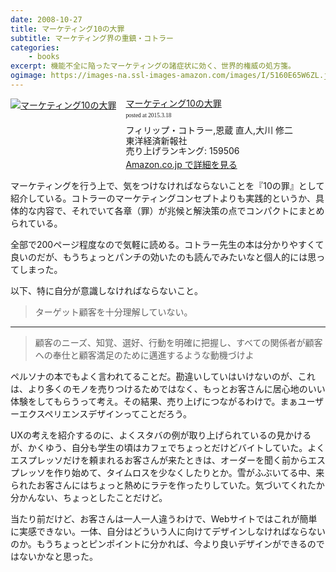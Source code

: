 ```yaml
---
date: 2008-10-27
title: マーケティング10の大罪
subtitle: マーケティング界の重鎮・コトラー
categories: 
    - books
excerpt: 機能不全に陥ったマーケティングの諸症状に効く、世界的権威の処方箋。
ogimage: https://images-na.ssl-images-amazon.com/images/I/5160E65W6ZL.jpg
---
```


<div class="azlink-box"><div class="azlink-image" style="float:left"><a href="http://www.amazon.co.jp/exec/obidos/ASIN/4492555293/warikiru-22/" name="azlinklink" target="_blank"><img src="https://images-na.ssl-images-amazon.com/images/I/5160E65W6ZL._SL160_.jpg" alt="マーケティング10の大罪" style="border:none" /></a></div><div class="azlink-info" style="float:left;margin-left:15px;line-height:120%"><div class="azlink-name" style="margin-bottom:10px;line-height:120%"><a href="http://www.amazon.co.jp/exec/obidos/ASIN/4492555293/warikiru-22/" name="azlinklink" target="_blank">マーケティング10の大罪</a><div class="azlink-powered-date" style="font-size:7pt;margin-top:5px;font-family:verdana;line-height:120%">posted at 2015.3.18</div></div><div class="azlink-detail">フィリップ・コトラー,恩蔵 直人,大川 修二<br />東洋経済新報社<br />売り上げランキング: 159506<br /></div><div class="azlink-link" style="margin-top:5px"><a href="http://www.amazon.co.jp/exec/obidos/ASIN/4492555293/warikiru-22/" target="_blank">Amazon.co.jp で詳細を見る</a></div></div><div class="azlink-footer" style="clear:left"></div></div>

マーケティングを行う上で、気をつけなければならないことを『10の罪』として紹介している。コトラーのマーケティングコンセプトよりも実践的というか、具体的な内容で、それでいて各章（罪）が兆候と解決策の点でコンパクトにまとめられている。

全部で200ページ程度なので気軽に読める。コトラー先生の本は分かりやすくて良いのだが、もうちょっとパンチの効いたのも読んでみたいなと個人的には思ってしまった。

以下、特に自分が意識しなければならないこと。

> ターゲット顧客を十分理解していない。

***

> 顧客のニーズ、知覚、選好、行動を明確に把握し、すべての関係者が顧客への奉仕と顧客満足のために邁進するような動機づけよ


ペルソナの本でもよく言われてることだ。勘違いしていはいけないのが、これは、より多くのモノを売りつけるためではなく、もっとお客さんに居心地のいい体験をしてもらうって考え。その結果、売り上げにつながるわけで。まぁユーザーエクスペリエンスデザインってことだろう。

UXの考えを紹介するのに、よくスタバの例が取り上げられているの見かけるが、かくゆう、自分も学生の頃はカフェでちょっとだけどバイトしていた。よくエスプレッソだけを頼まれるお客さんが来たときは、オーダーを聞く前からエスプレッソを作り始めて、タイムロスを少なくしたりとか。雪がふぶいてる中、来られたお客さんにはちょっと熱めにラテを作ったりしていた。気づいてくれたか分かんない、ちょっとしたことだけど。

当たり前だけど、お客さんは一人一人違うわけで、Webサイトではこれが簡単に実感できない。一体、自分はどういう人に向けてデザインしなければならないのか。もうちょっとピンポイントに分かれば、今より良いデザインができるのではないかなと思った。
